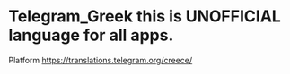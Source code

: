 # Telegram_Greek this is UNOFFICIAL language for all apps.
Platform https://translations.telegram.org/creece/

